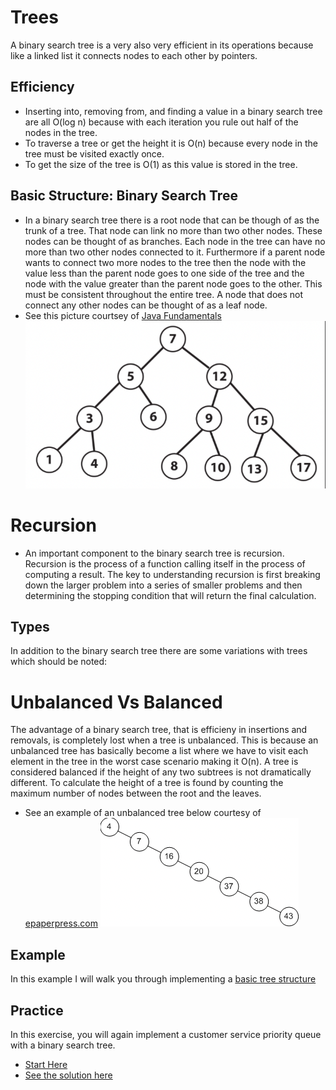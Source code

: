# Trees
A binary search tree is a very also very efficient in its operations because like a linked list it connects nodes to each other by pointers.
## Efficiency
* Inserting into, removing from, and finding a value in a binary search tree are all O(log n) because with each iteration you rule out half of the nodes in the tree.
* To traverse a tree or get the height it is O(n) because every node in the tree must be visited exactly once.
* To get the size of the tree is O(1) as this value is stored in the tree.

## Basic Structure: Binary Search Tree
* In a binary search tree there is a root node that can be though of as the trunk of a tree. That node can link no more than two other nodes. These nodes can be thought of as branches. Each node in the tree can have no more than two other nodes connected to it. Furthermore if a parent node wants to connect two more nodes to the tree then the node with the value less than the parent node goes to one side of the tree and the node with the value greater than the parent node goes to the other. This must be consistent throughout the entire tree. A node that does not connect any other nodes can be thought of as a leaf node. 
* See this picture courtsey of <a href="https://subscription.packtpub.com/book/application_development/9781789801736/8/ch08lvl1sec47/implementing-binary-search-tree">Java Fundamentals</a>
![A Basic Tree Structure](basic.png)

# Recursion
* An important component to the binary search tree is recursion. Recursion is the process of a function calling itself in the process of computing a result. The key to understanding recursion is first breaking down the larger problem into a series of smaller problems and then determining the stopping condition that will return the final calculation. 

## Types
In addition to the binary search tree there are some variations with trees which should be noted:
# Unbalanced Vs Balanced
The advantage of a binary search tree, that is efficieny in insertions and removals, is completely lost when a tree is unbalanced. This is because an unbalanced tree has basically become a list where we have to visit each element in the tree in the worst case scenario making it O(n). A tree is considered balanced if the height of any two subtrees is not dramatically different. To calculate the height of a tree is found by counting the maximum number of nodes between the root and the leaves.
* See an example of an unbalanced tree below courtesy of <a href="https://www.epaperpress.com/sortsearch/bin.html">epaperpress.com</a>
![unbalanced tree](unbalanced.png)

## Example
In this example I will walk you through implementing a <a href="basic.py">basic tree structure</a>

## Practice
In this exercise, you will again implement a customer service priority queue with a binary search tree.
* <a href="practice.py">Start Here</a>
* <a href="solution.py">See the solution here</a>